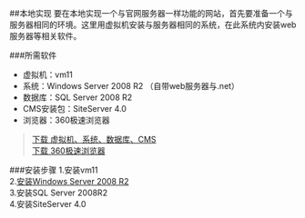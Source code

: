 ##本地实现
要在本地实现一个与官网服务器一样功能的网站，首先要准备一个与服务器相同的环境。这里用虚拟机安装与服务器相同的系统，在此系统内安装web服务器等相关软件。

###所需软件
- 虚拟机：vm11 
- 系统：Windows Server 2008 R2 （自带web服务器与.net）
- 数据库：SQL Server 2008 R2 
- CMS安装包：SiteServer 4.0  
- 浏览器：360极速浏览器  
>[下载 虚拟机、系统、数据库、CMS](http://pan.baidu.com/s/1b35yeq)  
>[下载 360极速浏览器](http://down.360safe.com/cse/360cse_8.5.0.144.exe)  

###安装步骤
1.安装vm11  
2.[安装Windows Server 2008 R2](http://v.youku.com/v_show/id_XMTcwNTQ0MDI4OA==.html)  
3.安装SQL Server 2008R2  
4.安装SiteServer 4.0 
